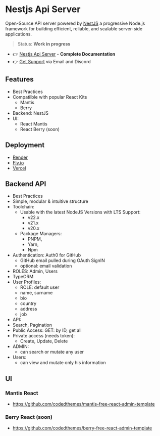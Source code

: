 # Nestjs Api Server

Open-Source API server powered by [NestJS](https://app-generator.dev/docs/technologies/nestjs/index.html) a progressive Node.js framework for building efficient, reliable, and scalable server-side applications.

> Status: **Work in progress**
 
- 👉 [Nestjs Api Server](#) - **Complete Documentation**
- 👉 [Get Support](https://app-generator.dev/ticket/create/) via Email and Discord

## Features  

- Best Practices
- Compatilble with popular React Kits
  - Mantis
  - Berry
- Backend: NestJS
- UI:
  - React Mantis 
  - React Berry (soon) 

## Deployment

- [Render](https://app-generator.dev/docs/deployment/render/index.html)
- [Fly.io](https://app-generator.dev/docs/deployment/fly-io/index.html)
- [Vercel](https://app-generator.dev/docs/deployment/vercel/index.html)

## Backend API

- Best Practices
- Simple, modular & intuitive structure
- Toolchain:
  - Usable with the latest NodeJS Versions with LTS Support: 
    - v22.x
    - v21.x
    - v20.x
  - Package Managers: 
    - PNPM, 
    - Yarn, 
    - Npm  
- Authentication: Auth0 for GitHub
  - GitHub email pulled during OAuth SignIN
  - optional: email validation
- ROLES: Admin, Users 
- TypeORM
- User Profiles:
  - ROLE: default user
  - name, surname
  - bio
  - country
  - address
  - job
 - API:
  - Search, Pagination 
  - Public Access: GET: by ID, get all
  - Private access (needs token):
    - Create, Update, Delete
- ADMIN:
  - can search or mutate any user
- Users:
  - can view and mutate only his information 

## UI 

### Mantis React

- https://github.com/codedthemes/mantis-free-react-admin-template

### Berry React (soon)

- https://github.com/codedthemes/berry-free-react-admin-template
